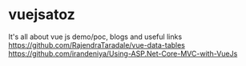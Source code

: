# vuejsatoz
It's all about vue js demo/poc, blogs and useful links
https://github.com/RajendraTaradale/vue-data-tables
https://github.com/irandeniya/Using-ASP.Net-Core-MVC-with-VueJs
